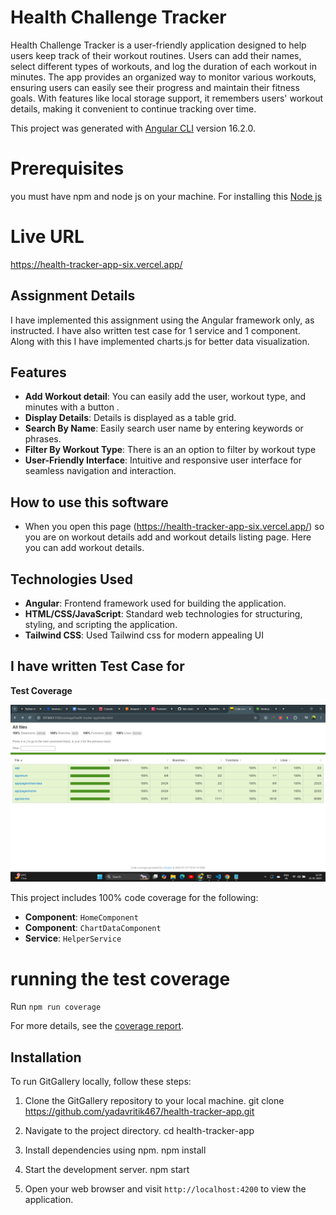 # Health Challenge Tracker

Health Challenge Tracker is a user-friendly application designed to help users keep track of their workout routines. Users can add their names, select different types of workouts, and log the duration of each workout in minutes. The app provides an organized way to monitor various workouts, ensuring users can easily see their progress and maintain their fitness goals. With features like local storage support, it remembers users' workout details, making it convenient to continue tracking over time.

This project was generated with [Angular CLI](https://github.com/angular/angular-cli) version 16.2.0.

# Prerequisites

you must have npm and node js on your machine. For installing this [Node js](https://nodejs.org/en/download)

# Live URL

https://health-tracker-app-six.vercel.app/

## Assignment Details

I have implemented this assignment using the Angular framework only, as instructed. I have also written test case for 1 service and 1 component. Along with this I have implemented charts.js for better data visualization.

## Features

- **Add Workout detail**: You can easily add the user, workout type, and minutes with a button .
- **Display Details**: Details is displayed as a table grid.
- **Search By Name**: Easily search user name by entering keywords or phrases.
- **Filter By Workout Type**: There is an an option to filter by workout type
- **User-Friendly Interface**: Intuitive and responsive user interface for seamless navigation and interaction.

## How to use this software

- When you open this page (https://health-tracker-app-six.vercel.app/) so you are on workout details add and workout details listing page. Here you can add workout details.

## Technologies Used

- **Angular**: Frontend framework used for building the application.
- **HTML/CSS/JavaScript**: Standard web technologies for structuring, styling, and scripting the application.
- **Tailwind CSS**: Used Tailwind css for modern appealing UI

## I have written Test Case for

**Test Coverage**

![coverage](./coverage/health-tracker-app/screenshot.png)

This project includes 100% code coverage for the following:

- **Component**: `HomeComponent`
- **Component**: `ChartDataComponent`
- **Service**: `HelperService`

# running the test coverage

Run `npm run coverage`

For more details, see the [coverage report](./coverage/health-tracker-app/index.html).

## Installation

To run GitGallery locally, follow these steps:

1. Clone the GitGallery repository to your local machine.
   git clone https://github.com/yadavritik467/health-tracker-app.git

2. Navigate to the project directory.
   cd health-tracker-app

3. Install dependencies using npm.
   npm install

4. Start the development server.
   npm start

5. Open your web browser and visit `http://localhost:4200` to view the application.
